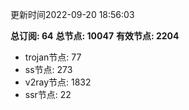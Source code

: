 更新时间2022-09-20 18:56:03

**总订阅: 64**
**总节点: 10047**
**有效节点: 2204**
- trojan节点: 77
- ss节点: 273
- v2ray节点: 1832
- ssr节点: 22
